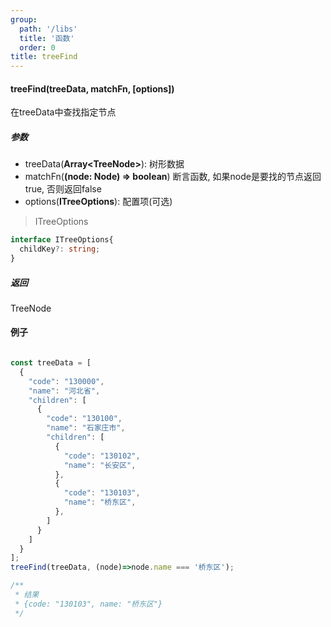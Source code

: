 ```yaml
---
group:
  path: '/libs'
  title: '函数'
  order: 0
title: treeFind
---
```




#### treeFind(treeData, matchFn, [options])
在treeData中查找指定节点
##### 参数
- treeData(**Array\<TreeNode\>**): 树形数据
- matchFn(**(node: Node) => boolean**) 断言函数, 如果node是要找的节点返回true, 否则返回false
- options(**ITreeOptions**): 配置项(可选)

> ITreeOptions
```typescript
interface ITreeOptions{
  childKey?: string;
}
```

##### 返回
TreeNode

#### 例子

```javascript

const treeData = [
  {
    "code": "130000",
    "name": "河北省",
    "children": [
      {
        "code": "130100",
        "name": "石家庄市",
        "children": [
          {
            "code": "130102",
            "name": "长安区",
          },
          {
            "code": "130103",
            "name": "桥东区",
          },
        ]
      }
    ]
  }
];
treeFind(treeData, (node)=>node.name === '桥东区');

/**
 * 结果 
 * {code: "130103", name: "桥东区"}
 */
```